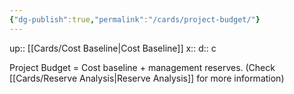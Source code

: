 ```yaml
---
{"dg-publish":true,"permalink":"/cards/project-budget/"}
---
```


up:: [[Cards/Cost Baseline\|Cost Baseline]] 
x:: 
d:: c

Project Budget = Cost baseline + management reserves. (Check [[Cards/Reserve Analysis\|Reserve Analysis]] for more information)